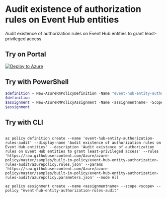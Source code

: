 # Audit existence of authorization rules on Event Hub entities

Audit existence of authorization rules on Event Hub entities to grant least-privileged access

## Try on Portal

[![Deploy to Azure](http://azuredeploy.net/deploybutton.png)](https://portal.azure.com/?feature.customportal=false&microsoft_azure_policy=true&microsoft_azure_policy_policyinsights=true&feature.microsoft_azure_security_policy=true&microsoft_azure_marketplace_policy=true#blade/Microsoft_Azure_Policy/CreatePolicyDefinitionBlade/uri/https%3A%2F%2Fraw.githubusercontent.com%2FAzure%2Fazure-policy%2Fmaster%2Fsamples%2Fbuilt-in-policy%2Fevent-hub-entity-authorization-rules-audit%2Fazurepolicy.json)

## Try with PowerShell

````powershell
$definition = New-AzureRmPolicyDefinition -Name "event-hub-entity-authorization-rules-audit" -DisplayName "Audit existence of authorization rules on Event Hub entities" -description "Audit existence of authorization rules on Event Hub entities to grant least-privileged access" -Policy 'https://raw.githubusercontent.com/Azure/azure-policy/master/samples/built-in-policy/event-hub-entity-authorization-rules-audit/azurepolicy.rules.json' -Parameter 'https://raw.githubusercontent.com/Azure/azure-policy/master/samples/built-in-policy/event-hub-entity-authorization-rules-audit/azurepolicy.parameters.json' -Mode All
$definition
$assignment = New-AzureRMPolicyAssignment -Name <assignmentname> -Scope <scope> -effect <effect> -PolicyDefinition $definition
$assignment 
````

## Try with CLI

````cli

az policy definition create --name 'event-hub-entity-authorization-rules-audit' --display-name 'Audit existence of authorization rules on Event Hub entities' --description 'Audit existence of authorization rules on Event Hub entities to grant least-privileged access' --rules 'https://raw.githubusercontent.com/Azure/azure-policy/master/samples/built-in-policy/event-hub-entity-authorization-rules-audit/azurepolicy.rules.json' --params 'https://raw.githubusercontent.com/Azure/azure-policy/master/samples/built-in-policy/event-hub-entity-authorization-rules-audit/azurepolicy.parameters.json' --mode All

az policy assignment create --name <assignmentname> --scope <scope> --policy "event-hub-entity-authorization-rules-audit" 

````
